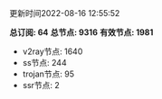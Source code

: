 更新时间2022-08-16 12:55:52

**总订阅: 64**
**总节点: 9316**
**有效节点: 1981**
- v2ray节点: 1640
- ss节点: 244
- trojan节点: 95
- ssr节点: 2
